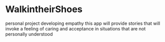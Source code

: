 # WalkintheirShoes
personal project developing empathy
this app will provide stories that will invoke a feeling of caring and acceptance in situations that are not personally understood

